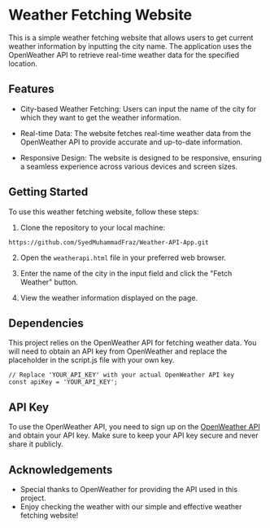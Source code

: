 
# Weather Fetching Website

This is a simple weather fetching website that allows users to get current weather information by inputting the city name. The application uses the OpenWeather API to retrieve real-time weather data for the specified location.


## Features

- City-based Weather Fetching: Users can input the name of the city for which they want to get the weather information.

- Real-time Data: The website fetches real-time weather data from the OpenWeather API to provide accurate and up-to-date information.

- Responsive Design: The website is designed to be responsive, ensuring a seamless experience across various devices and screen sizes.


## Getting Started

To use this weather fetching website, follow these steps:

1. Clone the repository to your local machine:

```
https://github.com/SyedMuhammadFraz/Weather-API-App.git
```
2. Open the `weatherapi.html` file in your preferred web browser.

3. Enter the name of the city in the input field and click the "Fetch Weather" button.

4. View the weather information displayed on the page.
## Dependencies
This project relies on the OpenWeather API for fetching weather data. You will need to obtain an API key from OpenWeather and replace the placeholder in the script.js file with your own key.

```
// Replace 'YOUR_API_KEY' with your actual OpenWeather API key
const apiKey = 'YOUR_API_KEY';
```
## API Key
To use the OpenWeather API, you need to sign up on the [OpenWeather API](https://rapidapi.com/worldapi/api/open-weather13) and obtain your API key. Make sure to keep your API key secure and never share it publicly.
## Acknowledgements
- Special thanks to OpenWeather for providing the API used in this project.
- Enjoy checking the weather with our simple and effective weather fetching website!
